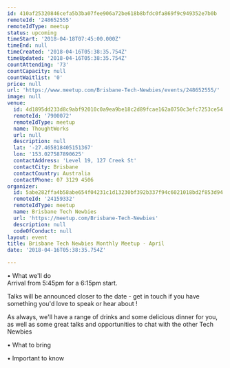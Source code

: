 ```yaml
---
id: 410af25320846cefa5b3ba07fee906a72be618b8bfdc0fa869f9c949352e7b0b
remoteId: '248652555'
remoteIdType: meetup
status: upcoming
timeStart: '2018-04-18T07:45:00.000Z'
timeEnd: null
timeCreated: '2018-04-16T05:38:35.754Z'
timeUpdated: '2018-04-16T05:38:35.754Z'
countAttending: '73'
countCapacity: null
countWaitlist: '0'
price: null
url: 'https://www.meetup.com/Brisbane-Tech-Newbies/events/248652555/'
image: null
venue:
  id: 4d1895dd233d8c9abf92010c0a9ea9be18c2d89fcae162a0750c3efc7253ce54
  remoteId: '7900072'
  remoteIdType: meetup
  name: ThoughtWorks
  url: null
  description: null
  lat: '-27.465818405151367'
  lon: '153.027587890625'
  contactAddress: 'Level 19, 127 Creek St'
  contactCity: Brisbane
  contactCountry: Australia
  contactPhone: 07 3129 4506
organizer:
  id: 5abe282ffa4b58abe654f04231c1d13230bf392b337f94c6021018bd2f853d94
  remoteId: '24159332'
  remoteIdType: meetup
  name: Brisbane Tech Newbies
  url: 'https://meetup.com/Brisbane-Tech-Newbies'
  description: null
  codeOfConduct: null
layout: event
title: Brisbane Tech Newbies Monthly Meetup - April
date: '2018-04-16T05:38:35.754Z'

---
```

<p>• What we'll do<br/>Arrival from 5:45pm for a 6:15pm start.</p> <p>Talks will be announced closer to the date - get in touch if you have something you'd love to speak or hear about !</p> <p>As always, we'll have a range of drinks and some delicious dinner for you, as well as some great talks and opportunities to chat with the other Tech Newbies</p> <p>• What to bring</p> <p>• Important to know</p>
